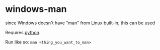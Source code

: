 # windows-man
since Windows doesn't have "man" from Linux built-in, this can be used

Requires [python](https://www.python.org/downloads/). 

Run like so: ```man <thing_you_want_to_man>```
